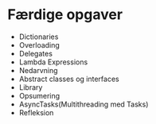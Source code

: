 # Færdige opgaver
* Dictionaries
* Overloading
* Delegates
* Lambda Expressions
* Nedarvning
* Abstract classes og interfaces
* Library
* Opsumering
* AsyncTasks(Multithreading med Tasks)
* Refleksion
